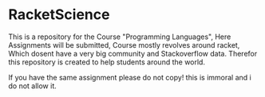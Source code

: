 # RacketScience
This is a repository for the Course "Programming Languages",
Here Assignments will be submitted, Course mostly revolves around racket,
Which dosent have a very big community and Stackoverflow data.
Therefor this repository is created to help students around the world.

If you have the same assignment please do not copy! this is immoral and i do not allow it.
